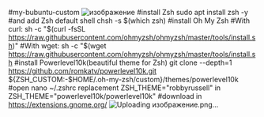  #my-bubuntu-custom
 ![изображение](https://github.com/user-attachments/assets/0dda273e-1996-42a2-92c2-5ff4a56cb461)
 #install Zsh
 sudo apt install zsh -y
 #and add Zsh default shell
 chsh -s $(which zsh)
#install Oh My Zsh
#With curl:
sh -c "$(curl -fsSL https://raw.githubusercontent.com/ohmyzsh/ohmyzsh/master/tools/install.sh)"
#With wget:
sh -c "$(wget https://raw.githubusercontent.com/ohmyzsh/ohmyzsh/master/tools/install.sh
#install Powerlevel10k(beautiful theme for Zsh)
git clone --depth=1 https://github.com/romkatv/powerlevel10k.git ${ZSH_CUSTOM:-$HOME/.oh-my-zsh/custom}/themes/powerlevel10k
#open
nano ~/.zshrc
replacement ZSH_THEME="robbyrussell" in ZSH_THEME="powerlevel10k/powerlevel10k"
#download in https://extensions.gnome.org/
![Uploading изображение.png…]()

